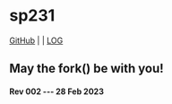 ---
---
# sp231

[GitHub](https://github.com/yforku/sp231/) | | [LOG](TXT/mylog.txt)

## May the fork() be with you!

#### Rev 002 --- 28 Feb 2023
